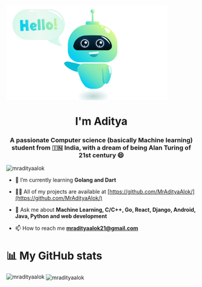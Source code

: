 <img src="195.jpeg" align="center" height="75%" width="85%"></img>

<h1 align="center">I'm Aditya</h1>
<h3 align="center">A passionate Computer science (basically Machine learning) student from 🇮🇳 India, with a dream of being Alan Turing of 21st century 😄 </h3>

<p align="left"> <img src="https://komarev.com/ghpvc/?username=mradityaalok" alt="mradityaalok" /> </p>

- 🌱 I’m currently learning **Golang and Dart**

- 👨‍💻 All of my projects are available at [https://github.com/MrAdityaAlok/](https://github.com/MrAdityaAlok/)

- 💬 Ask me about **Machine Learning, C/C++, Go, React, Django, Android, Java, Python and web development**

- 📫 How to reach me **mradityaalok21@gmail.com**
<h1>📊 My GitHub stats </h1>

<p><img align="left" src="https://github-readme-stats.vercel.app/api/top-langs/?username=mradityaalok&layout=compact" alt="mradityaalok" /></p>

<p>&nbsp;<img align="center" src="https://github-readme-stats.vercel.app/api?username=mradityaalok&show_icons=true&include_all_commits=true&count_private=true" alt="mradityaalok" /></p>
